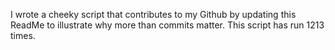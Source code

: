 I wrote a cheeky script that contributes to my Github by updating this ReadMe to illustrate why more than commits matter. This script has run 1213 times.